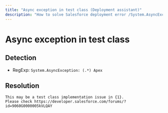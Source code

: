 ```yaml
---
title: "Async exception in test class (Deployment assistant)"
description: "How to solve Salesforce deployment error /System.AsyncException: (.*) Apex/gm"
---
```

<!-- markdownlint-disable MD013 -->
# Async exception in test class

## Detection

- RegExp: `System.AsyncException: (.*) Apex`

## Resolution

```shell
This may be a test class implementation issue in {1}.
Please check https://developer.salesforce.com/forums/?id=9060G0000005kVLQAY
```
